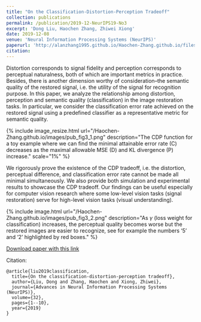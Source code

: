 ```yaml
---
title: "On the Classification-Distortion-Perception Tradeoff"
collection: publications
permalink: /publication/2019-12-NeurIPS19-No3
excerpt: 'Dong Liu, Haochen Zhang, Zhiwei Xiong'
date: 2019-12-08
venue: 'Neural Information Processing Systems (NeurIPS)'
paperurl: 'http://alanzhang1995.github.io/Haochen-Zhang.github.io/files/NeurIPS-2019-on-the-classification-distortion-perception-tradeoff-Paper.pdf'
citation: 
---
```


Distortion corresponds to signal fidelity and perception corresponds to perceptual naturalness, both of which are important metrics in practice. Besides, there is another dimension worthy of consideration–the semantic quality of the restored signal, i.e. the utility of the signal for recognition purpose. 
In this paper, we analyze the relationship among distortion, perception and semantic quality (classification) in the image restoration tasks. In particular, we consider the classification error rate achieved on the restored signal using a predefined classifier as a representative metric for semantic quality. 

{% include image_resize.html url="/Haochen-Zhang.github.io/images/pub_fig3_1.png" description="The CDP function for a toy example where we can find the minimal attainable error rate (C) decreases as the maximal allowable MSE (D) and KL divergence (P) increase." scale="1%" %}

We rigorously prove the existence of the CDP tradeoff, i.e. the distortion, perceptual difference, and classification error rate cannot be made all minimal simultaneously. We also provide both simulation and experimental results to showcase the CDP tradeoff. Our findings can be useful especially for computer vision research where some low-level vision tasks (signal restoration) serve for high-level vision tasks (visual understanding).

{% include image.html url="/Haochen-Zhang.github.io/images/pub_fig3_2.png" description="As $\gamma$ (loss weight for classification) increases, the perceptual quality becomes worse but the restored images are easier to recognize, see for example the numbers ‘5’ and ‘2’ highlighted by red boxes." %}

[Download paper with this link](https://papers.nips.cc/paper/2019/file/6c29793a140a811d0c45ce03c1c93a28-Paper.pdf)

Citation: 
```
@article{liu2019classification,
  title={On the classification-distortion-perception tradeoff},
  author={Liu, Dong and Zhang, Haochen and Xiong, Zhiwei},
  journal={Advances in Neural Information Processing Systems (NeurIPS)},
  volume={32},
  pages={1--10},
  year={2019}
}
```
